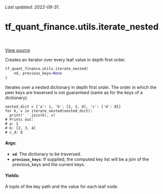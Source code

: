 <!--
This file is generated by a tool. Do not edit directly.
For open-source contributions the docs will be updated automatically.
-->

*Last updated: 2022-08-31.*

<div itemscope itemtype="http://developers.google.com/ReferenceObject">
<meta itemprop="name" content="tf_quant_finance.utils.iterate_nested" />
<meta itemprop="path" content="Stable" />
</div>

# tf_quant_finance.utils.iterate_nested

<!-- Insert buttons and diff -->

<table class="tfo-notebook-buttons tfo-api" align="left">
</table>

<a target="_blank" href="https://github.com/google/tf-quant-finance/blob/master/tf_quant_finance/utils/tf_functions.py">View source</a>



Creates an iterator over every leaf value in depth first order.

```python
tf_quant_finance.utils.iterate_nested(
    nd, previous_keys=None
)
```



<!-- Placeholder for "Used in" -->

Iterates over a nested dictionary in depth first order. The order in which
the peer keys are traversed is not guaranteed (same as for the keys of a
dictionary).

```Example
nested_dict = {'a': 1, 'b': [2, 3, 4], 'c': {'d': 8}}
for k, v in iterate_nested(nested_dict):
  print('_'.join(k), v)
# Prints out:
# a: 1
# b: [2, 3, 4]
# c_d: 8
```

#### Args:


* <b>`nd`</b>: The dictionary to be traversed.
* <b>`previous_keys`</b>: If supplied, the computed key list will be a join of the
  previous_keys and the current keys.


#### Yields:

A tuple of the key path and the value for each leaf node.
